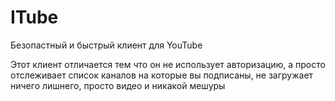 # ITube
Безопастный и быстрый клиент для YouTube

Этот клиент отличается тем что он не использует авторизацию, а просто отслеживает список каналов на которые вы подписаны, не загружает ничего лишнего, просто видео и никакой мешуры
